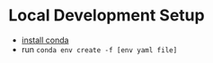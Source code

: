 # Local Development Setup
* [install conda](https://docs.conda.io/en/latest/miniconda.html)
* run `conda env create -f [env yaml file]`
